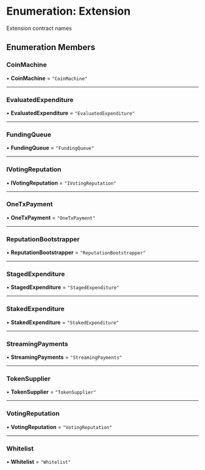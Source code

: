# Enumeration: Extension

Extension contract names

## Enumeration Members

### CoinMachine

• **CoinMachine** = ``"CoinMachine"``

___

### EvaluatedExpenditure

• **EvaluatedExpenditure** = ``"EvaluatedExpenditure"``

___

### FundingQueue

• **FundingQueue** = ``"FundingQueue"``

___

### IVotingReputation

• **IVotingReputation** = ``"IVotingReputation"``

___

### OneTxPayment

• **OneTxPayment** = ``"OneTxPayment"``

___

### ReputationBootstrapper

• **ReputationBootstrapper** = ``"ReputationBootstrapper"``

___

### StagedExpenditure

• **StagedExpenditure** = ``"StagedExpenditure"``

___

### StakedExpenditure

• **StakedExpenditure** = ``"StakedExpenditure"``

___

### StreamingPayments

• **StreamingPayments** = ``"StreamingPayments"``

___

### TokenSupplier

• **TokenSupplier** = ``"TokenSupplier"``

___

### VotingReputation

• **VotingReputation** = ``"VotingReputation"``

___

### Whitelist

• **Whitelist** = ``"Whitelist"``
